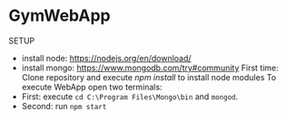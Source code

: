 # GymWebApp
SETUP
  - install node: https://nodejs.org/en/download/
  - install mongo: https://www.mongodb.com/try#community
First time: Clone repository and execute *npm install* to install node modules
To execute WebApp open two terminals:
  - First: execute `cd C:\Program Files\Mongo\bin` and `mongod`.
  - Second: run `npm start`
